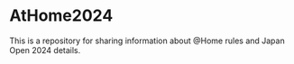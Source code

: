 # AtHome2024
This is a repository for sharing information about @Home rules and Japan Open 2024 details.
